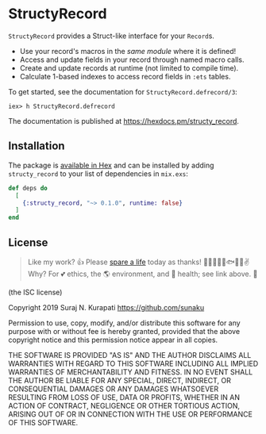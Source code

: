 # StructyRecord

`StructyRecord` provides a Struct-like interface for your `Record`s.

- Use your record's macros in the _same module_ where it is defined!
- Access and update fields in your record through named macro calls.
- Create and update records at runtime (not limited to compile time).
- Calculate 1-based indexes to access record fields in `:ets` tables.

To get started, see the documentation for `StructyRecord.defrecord/3`:

    iex> h StructyRecord.defrecord

The documentation is published at <https://hexdocs.pm/structy_record>.

## Installation

The package is [available in Hex](https://hex.pm/packages/structy_record) and can
be installed by adding `structy_record` to your list of dependencies in `mix.exs`:

```elixir
def deps do
  [
    {:structy_record, "~> 0.1.0", runtime: false}
  ]
end
```

## License

[Spare A Life]: https://sunaku.github.io/vegan-for-life.html
> Like my work? 👍 Please [spare a life] today as thanks! 🐄🐖🐑🐔🐣🐟✨🙊✌  
> Why? For 💕 ethics, the 🌎 environment, and 💪 health; see link above. 🙇

(the ISC license)

Copyright 2019 Suraj N. Kurapati <https://github.com/sunaku>

Permission to use, copy, modify, and/or distribute this software for any
purpose with or without fee is hereby granted, provided that the above
copyright notice and this permission notice appear in all copies.

THE SOFTWARE IS PROVIDED "AS IS" AND THE AUTHOR DISCLAIMS ALL WARRANTIES
WITH REGARD TO THIS SOFTWARE INCLUDING ALL IMPLIED WARRANTIES OF
MERCHANTABILITY AND FITNESS. IN NO EVENT SHALL THE AUTHOR BE LIABLE FOR
ANY SPECIAL, DIRECT, INDIRECT, OR CONSEQUENTIAL DAMAGES OR ANY DAMAGES
WHATSOEVER RESULTING FROM LOSS OF USE, DATA OR PROFITS, WHETHER IN AN
ACTION OF CONTRACT, NEGLIGENCE OR OTHER TORTIOUS ACTION, ARISING OUT OF
OR IN CONNECTION WITH THE USE OR PERFORMANCE OF THIS SOFTWARE.
